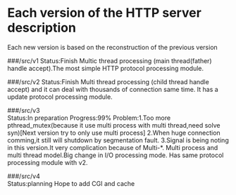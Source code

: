Each version of the HTTP server description
==================================
Each new version is based on the reconstruction of the previous version

###/src/v1
        Status:Finish
        Multic thread processing (main thread(father) handle accept).The most simple HTTP protocol processing module. 

###/src/v2
        Status:Finish
        Multi thread processing (child thread handle accept) and it can deal with thousands of connection same time.
        It has a update protocol processing module.

###/src/v3  
        Status:In preparation
        Progress:99%
        Problem:1.Too more pthread_mutex(because it use multi process with multi thread,need solve syn)[Next version 
        try to only use multi process]
        2.When huge connection comming,it still will shutdown by segmentation fault.
        3.Signal is being noting in this version.It very complication because of Multi-*.
        Multi process and multi thread model.Big change in I/O processing mode.
        Has same protocol processing module with v2.

###/src/v4  
        Status:planning
        Hope to add CGI and cache
